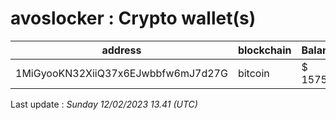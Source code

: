 # avoslocker : Crypto wallet(s)

| address | blockchain | Balance |
|---|---|---|
| 1MiGyooKN32XiiQ37x6EJwbbfw6mJ7d27G | bitcoin | $ 157527 |

Last update : _Sunday 12/02/2023 13.41 (UTC)_

